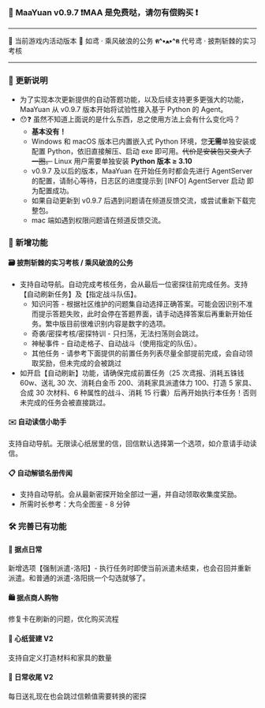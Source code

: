 ### 🥳 **MaaYuan v0.9.7 ❗MAA 是免费哒，请勿有偿购买 ❗**

---

🐾 当前游戏内活动版本 🐾 如鸢 · 乘风破浪的公务 **ฅ^•ﻌ•^ฅ** 代号鸢 · 披荆斩棘的实习考核

---

### 🚧 **更新说明**

- 为了实现本次更新提供的自动答题功能，以及后续支持更多更强大的功能，MaaYuan 从 v0.9.7 版本开始将试验性接入基于 Python 的 Agent。
- 😯❓ 虽然不知道上面说的是什么东西，总之使用方法上会有什么变化吗？
  - **基本没有！**
  - Windows 和 macOS 版本已内置嵌入式 Python 环境，您**无需**单独安装或配置 Python，依旧直接解压、启动 exe 即可用。~~代价是安装包又变大了一圈。~~ Linux 用户需要单独安装 **Python 版本 ≥ 3.10**
  - v0.9.7 及以后的版本，MaaYuan 在开始任务时都会先进行 AgentServer 的配置，请耐心等待，日志区的进度提示到 [INFO] AgentServer 启动 即为配置成功。
  - 如果自动更新到 v0.9.7 后遇到问题请在频道反馈交流，或尝试重新下载完整包。
  - mac 端如遇到权限问题请在频道反馈交流。

### **🌟 新增功能**

#### 🗃️ **披荆斩棘的实习考核 / 乘风破浪的公务**

- 支持自动导航。自动完成考核任务，会从最后一位密探往前完成任务。支持【自动刷新任务】及【指定战斗队伍】。
  - 知识问答 - 根据社区维护的问题集自动选择正确答案。可能会因识别不准而提示答题失败，此时会停在答题界面，请手动选择答案后再重新开始任务。繁中版目前很难识别内容是数字的选项。
  - 奇袭/密探考核/密探特训 - 只扫荡，无法扫荡则会跳过。
  - 神秘事件 - 自动走格子、自动战斗（使用指定的队伍）。
  - 其他任务 - 请参考下面提供的前置任务列表尽量全部提前完成，会自动领取奖励，但未完成的会被跳过
- 如开启【自动刷新】功能，请确保完成前置任务（25 次鸢报、消耗五铢钱 60w、送礼 30 次、消耗白金币 200、消耗家具派遣体力 100、打造 5 家具、合成 30 次材料、6 种属性的战斗、消耗 15 行囊）后再开始执行本任务！否则未完成的任务会被直接跳过。

#### ✉️ **自动读信小助手**

支持自动导航。无限读心纸居里的信，回信默认选择第一个选项，如介意请手动读信。

#### 📋 **自动解锁名册传闻**

- 支持自动导航。会从最新密探开始全部过一遍，并自动领取收集度奖励。
- 所需时长参考：大鸟全图鉴 - 8 分钟

### 🛠️ **完善已有功能**

#### 🏯 **据点日常**

新增选项【强制派遣-洛阳】- 执行任务时即使当前派遣未结束，也会召回并重新派遣。和普通的派遣-洛阳挑一个勾选就够了。

#### 🛍️ **据点商人购物**

修复卡在刷新的问题，优化购买流程

#### 🔨 **心纸营建 V2**

支持自定义打造材料和家具的数量

#### 🔶 **日常收尾 V2**

每日送礼现在也会跳过信赖值需要转换的密探
